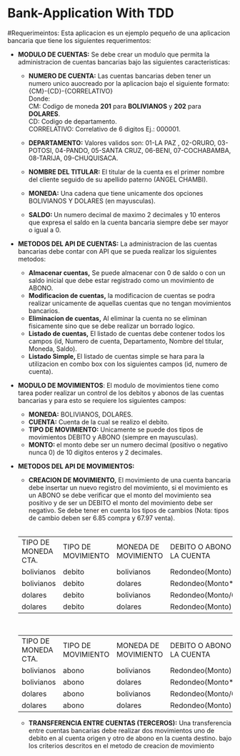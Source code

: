 # Bank-Application With TDD
#Requerimeintos:
Esta aplicacion es un ejemplo pequeño de una aplicacion bancaria que tiene los siguientes requerimentos:

- <b>MODULO DE CUENTAS:</b> Se debe crear un modulo que permita la administracion de cuentas bancarias bajo las siguientes caracteristicas:

    * <b>NUMERO DE CUENTA:</b> Las cuentas bancarias deben tener un numero unico auocreado por la aplicacion bajo el siguiente formato:
        {CM}-{CD}-{CORRELATIVO}
            <br>Donde:
            <br>CM: Codigo de moneda <b>201</b> para <b>BOLIVIANOS</b> y <b>202</b> para <b>DOLARES</b>.
            <br>CD: Codigo de departamento.
            <br>CORRELATIVO: Correlativo de 6 digitos Ej.: 000001.
    * <b>DEPARTAMENTO:</b> Valores validos son: 01-LA PAZ , 02-ORURO, 03-POTOSI, 04-PANDO, 05-SANTA CRUZ,
    06-BENI, 07-COCHABAMBA, 08-TARIJA, 09-CHUQUISACA.
    * <b>NOMBRE DEL TITULAR:</b> El titular de la cuenta es el primer nombre del cliente seguido de su apellido paterno (ANGEL CHAMBI).

    * <b>MONEDA:</b> Una cadena que tiene unicamente dos opciones BOLIVIANOS Y DOLARES (en mayusculas).
    * <b>SALDO: </b> Un numero decimal de maximo 2 decimales y 10 enteros que expresa el saldo en la cuenta bancaria siempre debe ser mayor o igual a 0.

- <b>METODOS DEL API DE CUENTAS:</b> La administracion de las cuentas bancarias debe contar con API que se pueda realizar los siguientes metodos:
    * <b>Almacenar cuentas,</b> Se puede almacenar con 0 de saldo o con un saldo inicial que debe estar registrado como un movimiento de ABONO.
    * <b>Modificacion de cuentas,</b> la modificacion de cuentas se podra realizar unicamente de aquellas cuentas que no tengan movimientos bancarios.
    * <b>Eliminacion de cuentas,</b> Al eliminar la cuenta no se eliminan fisicamente sino que se debe realizar un borrado logico.
    * <b>Listado de cuentas,</b> El listado de cuentas debe contener todos los campos (id, Numero de cuenta, Departamento, Nombre del titular, Moneda, Saldo).
    * <b>Listado Simple, </b> El listado de cuentas simple se hara para la utilizacion en combo box con los siguientes campos (id, numero de cuenta).

- <b>MODULO DE MOVIMIENTOS</b>: El modulo de movimientos tiene como tarea poder realizar un control de los debitos y abonos de las cuentas bancarias y para esto se requiere los siguientes campos:
    * <b>MONEDA:</b> BOLIVIANOS, DOLARES.
    * <b>CUENTA:</b> Cuenta de la cual se realizo el debito.
    * <b>TIPO DE MOVIMIENTO:</b> Unicamente se puede dos tipos de movimientos DEBITO y ABONO (siempre en mayusculas).
    * <b>MONTO: </b> el monto debe ser un numero decimal (positivo o negativo nunca 0) de 10 digitos enteros y 2 decimales.

- <b>METODOS DEL API DE MOVIMIENTOS:</b>
    * <b>CREACION DE MOVIMIENTO,</b>     El movimiento de una cuenta bancaria debe insertar un nuevo registro del movimiento, si el movimiento es un ABONO se debe verificar que el monto del movimiento sea positivo y de ser un DEBITO el monto del movimiento debe ser negativo. Se debe tener en cuenta los tipos de cambios (Nota: tipos de cambio deben ser 6.85 compra y 67.97 venta).
    <br>
    <table>
        <tr>
            <td>TIPO DE MONEDA CTA.</td>
            <td>TIPO DE MOVIMIENTO</td>
            <td>MONEDA DE MOVIMIENTO</td>
            <td>DEBITO O ABONO EN LA CUENTA</td>
        </tr>
        <tr>
            <td>bolivianos</td>
            <td>debito</td>
            <td>bolivianos</td>
            <td>Redondeo(Monto)</td>
        </tr>
        <tr>
            <td>bolivianos</td>
            <td>debito</td>
            <td>dolares</td>
            <td>Redondeo(Monto*6.97)</td>
        </tr>
        <tr>
            <td>dolares</td>
            <td>debito</td>
            <td>bolivianos</td>
            <td>Redondeo(Monto/6.84)</td>
        </tr>
        <tr>
            <td>dolares</td>
            <td>debito</td>
            <td>dolares</td>
            <td>Redondeo(Monto)</td>
        </tr>
    </table>
    <br>
    <table>
            <tr>
                <td>TIPO DE MONEDA CTA.</td>
                <td>TIPO DE MOVIMIENTO</td>
                <td>MONEDA DE MOVIMIENTO</td>
                <td>DEBITO O ABONO EN LA CUENTA</td>
            </tr>
            <tr>
                <td>bolivianos</td>
                <td>abono</td>
                <td>bolivianos</td>
                <td>Redondeo(Monto)</td>
            </tr>
            <tr>
                <td>bolivianos</td>
                <td>abono</td>
                <td>dolares</td>
                <td>Redondeo(Monto*6.84)</td>
            </tr>
            <tr>
                <td>dolares</td>
                <td>abono</td>
                <td>bolivianos</td>
                <td>Redondeo(Monto/6.97)</td>
            </tr>
            <tr>
                <td>dolares</td>
                <td>abono</td>
                <td>dolares</td>
                <td>Redondeo(Monto)</td>
            </tr>
        </table>

    * <b>TRANSFERENCIA ENTRE CUENTAS (TERCEROS):</b> Una transferencia entre cuentas bancarias debe realizar dos movimientos uno de debito en al cuenta origen y otro de abono en la cuenta destino. bajo los criterios descritos en el metodo de creacion de movimiento
